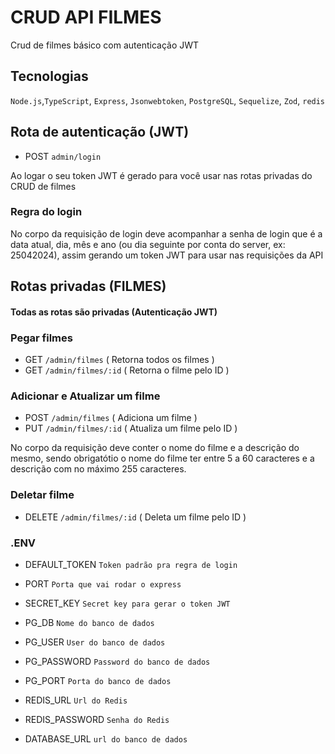 # CRUD API FILMES
Crud de filmes básico com autenticação JWT

## Tecnologias

`Node.js`,`TypeScript`, `Express`, `Jsonwebtoken`, `PostgreSQL`, `Sequelize`, `Zod`, `redis`

## Rota de autenticação (JWT)
- POST `admin/login`

Ao logar o seu token JWT é gerado para você usar nas rotas privadas do CRUD de filmes

### Regra do login

No corpo da requisição de login deve acompanhar a senha de login que é a data atual, dia, mês e ano (ou dia seguinte por conta do server, ex: 25042024), assim gerando um token JWT para usar nas requisições da API

## Rotas privadas (FILMES)

#### Todas as rotas são privadas (Autenticação JWT)

### Pegar filmes

- GET `/admin/filmes` ( Retorna todos os filmes )
- GET `/admin/filmes/:id` ( Retorna o filme pelo ID )

### Adicionar e Atualizar um filme

- POST `/admin/filmes` ( Adiciona um filme )
- PUT `/admin/filmes/:id` ( Atualiza um filme pelo ID )

No corpo da requisição deve conter o nome do filme e a descrição do mesmo, sendo obrigatótio o nome do filme ter entre 5 a 60 caracteres e a descrição com no máximo 255 caracteres.

### Deletar filme

- DELETE `/admin/filmes/:id` ( Deleta um filme pelo ID )


### .ENV
- DEFAULT_TOKEN `Token padrão pra regra de login`
- PORT `Porta que vai rodar o express`
- SECRET_KEY `Secret key para gerar o token JWT`

- PG_DB `Nome do banco de dados`
- PG_USER `User do banco de dados`
- PG_PASSWORD `Password do banco de dados`
- PG_PORT `Porta do banco de dados`

- REDIS_URL `Url do Redis`
- REDIS_PASSWORD `Senha do Redis`
- DATABASE_URL `url do banco de dados`